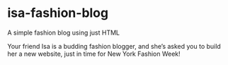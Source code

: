 # isa-fashion-blog
A simple fashion blog using just HTML

Your friend Isa is a budding fashion blogger, and she’s asked you to build her a new website, just in time for New York Fashion Week!
